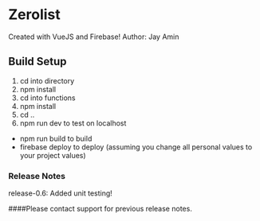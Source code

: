 # Zerolist

Created with VueJS and Firebase!
Author: Jay Amin

## Build Setup

1. cd into directory
2. npm install
3. cd into functions
4. npm install
5. cd ..
6. npm run dev to test on localhost
  - npm run build to build
  - firebase deploy to deploy (assuming you change all personal values to your project values)



### Release Notes

release-0.6: Added unit testing!

####Please contact support for previous release notes.
